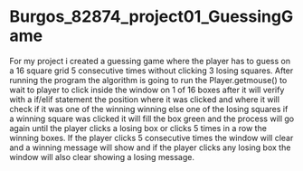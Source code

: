 # Burgos_82874_project01_GuessingGame
 For my project i created a guessing game where the player has to guess on a 16 square grid 5 consecutive times without clicking 3 losing squares.
 After running the program the algorithm is going to run the Player.getmouse() to wait to player to click inside the window on 1 of 16 boxes after it will verify with a if/elif statement the position where it was clicked and where it will check if it was one of the winning winning else one of the losing squares if a winning square was clicked it will fill the box green and the process will go again until the player clicks a losing box or clicks 5 times in a row the winning boxes.
 If the player clicks 5 consecutive times the window will clear and a winning message will show and if the player clicks any losing box the window will also clear showing a losing message.
